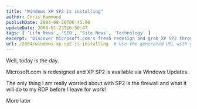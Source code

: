 ```yaml
---
title: "Windows XP SP2 is installing"
author: Chris Hammond
publishDate: 2004-08-26T06:45:00
updateDate: 2008-01-23T16:50:47
tags: [ 'Life News', 'SEO', 'Site News', 'Technology' ]
excerpt: "Discover Microsoft.com's fresh redesign and grab XP SP2 through Windows Updates. Concerned about the impact on RDP? Stay tuned for updates!"
url: /2004/windows-xp-sp2-is-installing  # Use the generated URL with year
---
```

<P>Well, today is the day.</P> <P>Microsoft.com is redesigned and XP SP2 is available via Windows Updates.</P> <P>The only thing I am really worried about with SP2 is the firewall and what it will do to my RDP before I leave for work!</P> <P>More later</P>

